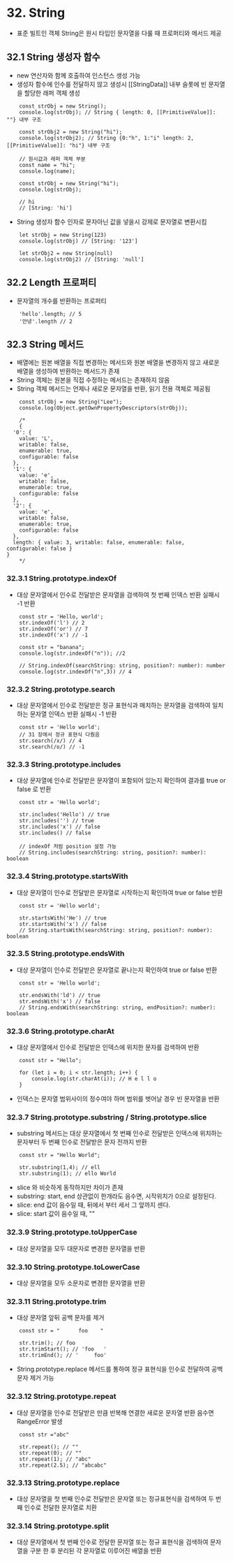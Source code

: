 # 32. String

- 표준 빌트인 객체 String은 원시 타입인 문자열을 다룰 때 프로퍼티와 메서드 제공

## 32.1 String 생성자 함수

- new 연산자와 함께 호출하여 인스턴스 생성 가능
- 생성자 함수에 인수를 전달하지 않고 생성시 [[StringData]] 내부 슬롯에 빈 문자열을 할당한 래퍼 객체 생성

```JS
    const strObj = new String();
    console.log(strObj); // String { length: 0, [[PrimitiveValue]]: ""} 내부 구조

    const strObj2 = new String("hi");
    console.log(strObj2); // String {0:"h", 1:"i" length: 2, [[PrimitiveValue]]: "hi"} 내부 구조

    // 원시값과 래퍼 객체 부분
    const name = "hi";
    console.log(name);

    const strObj = new String("hi");
    console.log(strObj);

    // hi
    // [String: 'hi']
```

- String 생성자 함수 인자로 문자아닌 값을 넣을시 강제로 문자열로 변환시킴

```JS
    let strObj = new String(123)
    console.log(strObj) // [String: '123']

    let strObj2 = new String(null)
    console.log(strObj2) // [String: 'null']
```

## 32.2 Length 프로퍼티

- 문자열의 개수를 반환하는 프로퍼티

```JS
    'hello'.length; // 5
    '안녕'.length // 2
```

## 32.3 String 메서드

- 배열에는 원본 배열을 직접 변경하는 메서드와 원본 배열을 변경하지 않고 새로운 배열을 생성하여 반환하는 메서드가 존재
- String 객체는 원본을 직접 수정하는 메서드는 존재하지 않음
- String 객체 메서드는 언제나 새로운 문자열을 반환, 읽기 전용 객체로 제공됨

```JS
    const strObj = new String("Lee");
    console.log(Object.getOwnPropertyDescriptors(strObj));

    /*
    {
  '0': {
    value: 'L',
    writable: false,
    enumerable: true,
    configurable: false
  },
  '1': {
    value: 'e',
    writable: false,
    enumerable: true,
    configurable: false
  },
  '2': {
    value: 'e',
    writable: false,
    enumerable: true,
    configurable: false
  },
  length: { value: 3, writable: false, enumerable: false, configurable: false }
}
    */
```

### 32.3.1 String.prototype.indexOf

- 대상 문자열에서 인수로 전달받은 문자열을 검색하여 첫 번째 인덱스 반환 실패시 -1 반환

```JS
    const str = 'Hello, world';
    str.indexOf('l') // 2
    str.indexOf('or') // 7
    str.indexOf('x') // -1

    const str = "banana";
    console.log(str.indexOf("n")); //2

    // String.indexOf(searchString: string, position?: number): number
    console.log(str.indexOf("n",3)) // 4
```

### 32.3.2 String.prototype.search

- 대상 문자열에서 인수로 전달받은 정규 표현식과 매치하는 문자열을 검색하여 일치하는 문자열 인덱스 반환 실패시 -1 반환

```JS
    const str = 'Hello world';
    // 31 장에서 정규 표현식 다뤘음
    str.search(/x/) // 4
    str.search(/o/) // -1
```

### 32.3.3 String.prototype.includes

- 대상 문자열에 인수로 전달받은 문자열이 포함되어 있는지 확인하여 결과를 true or false 로 반환

```JS
    const str = 'Hello world';

    str.includes('Hello') // true
    str.includes('') // true
    str.includes('x') // false
    str.includes() // false

    // indexOf 처럼 position 설정 가능
    // String.includes(searchString: string, position?: number): boolean
```

### 32.3.4 String.prototype.startsWith

- 대상 문자열이 인수로 전달받은 문자열로 시작하는지 확인하여 true or false 반환

```JS
    const str = 'Hello world';

    str.startsWith('He') // true
    str.startsWith('x') // false
    // String.startsWith(searchString: string, position?: number): boolean
```

### 32.3.5 String.prototype.endsWith

- 대상 문자열이 인수로 전달받은 문자열로 끝나는지 확인하여 true or false 반환

```JS
    const str = 'Hello world';

    str.endsWith('ld') // true
    str.endsWith('x') // false
    // String.endsWith(searchString: string, endPosition?: number): boolean
```

### 32.3.6 String.prototype.charAt

- 대상 문자열에서 인수로 전달받은 인덱스에 위치한 문자를 검색하여 반환

```JS
    const str = "Hello";

    for (let i = 0; i < str.length; i++) {
        console.log(str.charAt(i)); // H e l l o
    }
```

- 인덱스는 문자열 범위사이의 정수여야 하며 범위를 벗어날 경우 빈 문자열을 반환

### 32.3.7 String.prototype.substring / String.prototype.slice

- substring 메서드는 대상 문자열에서 첫 번째 인수로 전달받은 인덱스에 위치하는 문자부터 두 번째 인수로 전달받은 문자 전까지 반환

```JS
    const str = "Hello World";

    str.substring(1,4); // ell
    str.substring(1); // ello World
```

- slice 와 비슷하게 동작하지만 차이가 존재
- substring: start, end 상관없이 한개라도 음수면, 시작위치가 0으로 설정된다.
- slice: end 값이 음수일 때, 뒤에서 부터 세서 그 앞까지 센다.
- slice: start 값이 음수일 때, ""

### 32.3.9 String.prototype.toUpperCase

- 대상 문자열을 모두 대문자로 변경한 문자열을 반환

### 32.3.10 String.prototype.toLowerCase

- 대상 문자열을 모두 소문자로 변경한 문자열을 반환

### 32.3.11 String.prototype.trim

- 대상 문자열 앞뒤 공백 문자를 제거

```JS
    const str = "      foo    "

    str.trim(); // foo
    str.trimStart(); // 'foo   '
    str.trimEnd(); // '     foo'
```

- String.prototype.replace 메서드를 통하여 정규 표현식을 인수로 전달하여 공백문자 제거 가능

### 32.3.12 String.prototype.repeat

- 대상 문자열을 인수로 전달받은 만큼 반복해 연결한 새로운 문자열 반환 음수면 RangeError 발생

```JS
    const str ="abc"

    str.repeat(); // ""
    str.repeat(0); // ""
    str.repeat(1); // "abc"
    str.repeat(2.5); // "abcabc"
```

### 32.3.13 String.prototype.replace

- 대상 문자열을 첫 번째 인수로 전달받은 문자열 또는 정규표현식을 검색하여 두 번째 인수로 전달한 문자열로 치환

### 32.3.14 String.prototype.split

- 대상 문자열에서 첫 번째 인수로 전달한 문자열 또는 정규 표현식을 검색하여 문자열을 구분 한 후 분리된 각 문자열로 이루어진 배열을 반환
